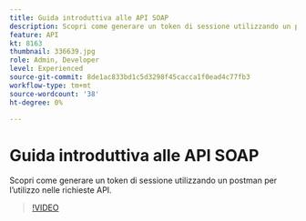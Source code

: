 ```yaml
---
title: Guida introduttiva alle API SOAP
description: Scopri come generare un token di sessione utilizzando un postman per le richieste API
feature: API
kt: 8163
thumbnail: 336639.jpg
role: Admin, Developer
level: Experienced
source-git-commit: 8de1ac833bd1c5d3298f45cacca1f0ead4c77fb3
workflow-type: tm+mt
source-wordcount: '38'
ht-degree: 0%

---
```



# Guida introduttiva alle API SOAP

Scopri come generare un token di sessione utilizzando un postman per l’utilizzo nelle richieste API.

>[!VIDEO](https://video.tv.adobe.com/v/336639?quality=12)
